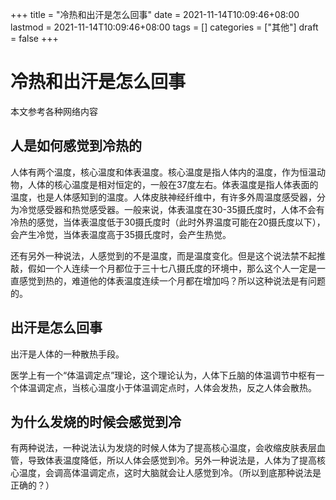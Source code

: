 +++
title = "冷热和出汗是怎么回事"
date = 2021-11-14T10:09:46+08:00
lastmod = 2021-11-14T10:09:46+08:00
tags = []
categories = ["其他"]
draft = false
+++

# 冷热和出汗是怎么回事

本文参考各种网络内容

## 人是如何感觉到冷热的

人体有两个温度，核心温度和体表温度。核心温度是指人体内的温度，作为恒温动物，人体的核心温度是相对恒定的，一般在37度左右。体表温度是指人体表面的温度，也是人体感知到的温度。人体皮肤神经纤维中，有许多外周温度感受器，分为冷觉感受器和热觉感受器。一般来说，体表温度在30-35摄氏度时，人体不会有冷热的感觉，当体表温度低于30摄氏度时（此时外界温度可能在20摄氏度以下），会产生冷觉，当体表温度高于35摄氏度时，会产生热觉。

还有另外一种说法，人感觉到的不是温度，而是温度变化。但是这个说法禁不起推敲，假如一个人连续一个月都位于三十七八摄氏度的环境中，那么这个人一定是一直感觉到热的，难道他的体表温度连续一个月都在增加吗？所以这种说法是有问题的。

## 出汗是怎么回事

出汗是人体的一种散热手段。

医学上有一个“体温调定点”理论，这个理论认为，人体下丘脑的体温调节中枢有一个体温调定点，当核心温度小于体温调定点时，人体会发热，反之人体会散热。

## 为什么发烧的时候会感觉到冷

有两种说法，一种说法认为发烧的时候人体为了提高核心温度，会收缩皮肤表层血管，导致体表温度降低，所以人体会感觉到冷。另外一种说法是，人体为了提高核心温度，会调高体温调定点，这时大脑就会让人感觉到冷。（所以到底那种说法是正确的？）

